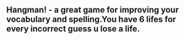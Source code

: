 ## Hangman! - a great game for improving your vocabulary and spelling.You have 6 lifes for every incorrect guess u lose a life.
